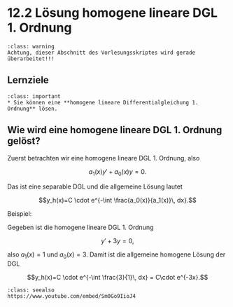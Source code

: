 # 12.2 Lösung homogene lineare DGL 1. Ordnung

```{admonition} Warnung
:class: warning
Achtung, dieser Abschnitt des Vorlesungsskriptes wird gerade überarbeitet!!!
```

## Lernziele
```{admonition} Lernziele
:class: important
* Sie können eine **homogene lineare Differentialgleichung 1. Ordnung** lösen.
```


## Wie wird eine homogene lineare DGL 1. Ordnung gelöst?

Zuerst betrachten wir eine homogene lineare DGL 1. Ordnung, also

$$a_1(x)y' + a_0(x)y = 0.$$

Das ist eine separable DGL und die allgemeine Lösung lautet

$$y_h(x)=C \cdot e^{-\int \frac{a_0(x)}{a_1(x)}\, dx}.$$

Beispiel:

Gegeben ist die homogene lineare DGL 1. Ordnung

$$y'+3y=0,$$

also $a_1(x)=1$ und $a_0(x)=3$. Damit ist die allgemeine homogene Lösung der DGL

$$y_h(x)=C \cdot e^{-\int \frac{3}{1}\, dx} = C\cdot e^{-3x}.$$

```{admonition} Video
:class: seealso
https://www.youtube.com/embed/Sm0Go9IioJ4
```
